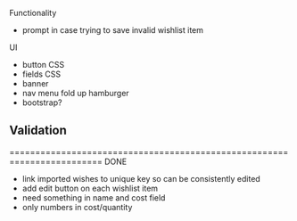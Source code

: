 
Functionality
- prompt in case trying to save invalid wishlist item

UI
- button CSS
- fields CSS
- banner
- nav menu fold up hamburger
- bootstrap?

Validation
-

========================================================================
DONE
- link imported wishes to unique key so can be consistently edited
- add edit button on each wishlist item
- need something in name and cost field
- only numbers in cost/quantity